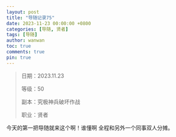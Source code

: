 ```yaml
---
layout: post
title: "导随记录75"
date: 2023-11-23 00:00:00 +0800
categories: [导随, 贤者]
tags: [导随]
author: wanwan
toc: true
comments: true
pin: true
---
```

> 日期：2023.11.23
>
> 等级：50
>
> 副本：究极神兵破坏作战
>
> 职业：贤者

今天的第一把导随就来这个啊！谁懂啊 全程和另外一个同事双人分摊。